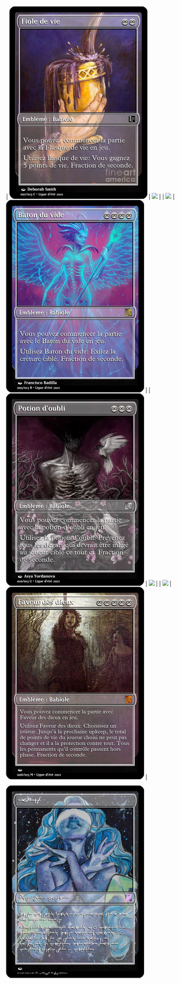 
| ![](babioles/Fiole%20de%20vie.png) | ![](babioles/Fleurs%20sechès.png) |
| ![](babioles/Monocle%20des%20pensés.png) | ![](babioles/Baton%20du%20vide.png) |
| ![](babioles/Potion%20doubli.png) | ![](babioles/Racine%20étrange.png) |
| ![](babioles/Tome%20de%20préscience.png) | ![](babioles/Faveur%20des%20dieux.png) |

![](babioles/La%20fin.png)
